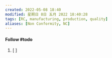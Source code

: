 ```yaml
---
created: 2022-05-08 18:40
modified: 星期日 8日 五月 2022 18:40:28
tags: [RC, manufacturing, production, quality]
aliases: [Non Conformity, NC]
---
```




#### Follow #todo 
1. [ ] 